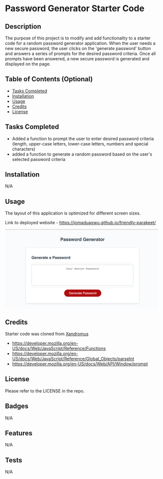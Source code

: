 # Password Generator Starter Code


## Description

The purpose of this project is to modify and add functionality to a starter code for a random password generator application. When the user needs a new secure password, the user clicks on the 'generate password' button and answers a series of prompts for the desired password criteria. Once all prompts have been answered, a new secure password is generated and displayed on the page.  

## Table of Contents (Optional)

- [Tasks Completed](#TasksCompleted)
- [Installation](#installation)
- [Usage](#usage)
- [Credits](#credits)
- [License](#license)

## Tasks Completed

* Added a function to prompt the user to enter desired password criteria (length, upper-case letters, lower-case letters, numbers and special characters)
* added a function to generate a random password based on the user's selected password criteria



## Installation

N/A

## Usage

The layout of this application is optimized for different screen sizes.

Link to deployed website - https://jomaduagwu.github.io/friendly-parakeet/

![Password generator screenshot](Develop/images/passport-generator-screenshot.png)

## Credits

Starter code was cloned from [Xandromus](https://github.com/coding-boot-camp/friendly-parakeet.git)

- https://developer.mozilla.org/en-US/docs/Web/JavaScript/Reference/Functions
- https://developer.mozilla.org/en-US/docs/Web/JavaScript/Reference/Global_Objects/parseInt
- https://developer.mozilla.org/en-US/docs/Web/API/Window/prompt


## License

Please refer to the LICENSE in the repo. 

## Badges

N/A

## Features

N/A

## Tests

N/A
